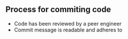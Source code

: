 ## Process for commiting code

* Code has been reviewed by a peer engineer
* Commit message is readable and adheres to 
